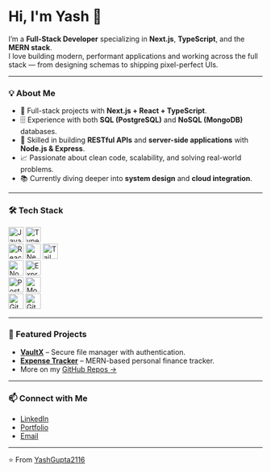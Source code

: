 # Hi, I'm Yash 👋  

I’m a **Full-Stack Developer** specializing in **Next.js**, **TypeScript**, and the **MERN stack**.  
I love building modern, performant applications and working across the full stack — from designing schemas to shipping pixel-perfect UIs.  

---

### 💡 About Me  
- 🚀 Full-stack projects with **Next.js + React + TypeScript**.  
- 🗄️ Experience with both **SQL (PostgreSQL)** and **NoSQL (MongoDB)** databases.  
- 🔧 Skilled in building **RESTful APIs** and **server-side applications** with **Node.js & Express**.  
- 📈 Passionate about clean code, scalability, and solving real-world problems.  
- 📚 Currently diving deeper into **system design** and **cloud integration**.  

---

### 🛠️ Tech Stack  

<p align="left">
  <!-- Languages -->
  <img src="https://cdn.jsdelivr.net/gh/devicons/devicon/icons/javascript/javascript-original.svg" alt="JavaScript" width="30" height="30"/>
  <img src="https://cdn.jsdelivr.net/gh/devicons/devicon/icons/typescript/typescript-original.svg" alt="TypeScript" width="30" height="30"/>
  <br/>

  <!-- Frontend -->
  <img src="https://cdn.jsdelivr.net/gh/devicons/devicon/icons/react/react-original.svg" alt="React" width="30" height="30"/>
  <img src="https://cdn.jsdelivr.net/gh/devicons/devicon/icons/nextjs/nextjs-original.svg" alt="Next.js" width="30" height="30"/>
  <img src="https://cdn.jsdelivr.net/gh/devicons/devicon/icons/tailwindcss/tailwindcss-plain.svg" alt="Tailwind CSS" width="30" height="30"/>
  <br/>

  <!-- Backend -->
  <img src="https://cdn.jsdelivr.net/gh/devicons/devicon/icons/nodejs/nodejs-original.svg" alt="Node.js" width="30" height="30"/>
  <img src="https://cdn.jsdelivr.net/gh/devicons/devicon/icons/express/express-original.svg" alt="Express" width="30" height="30"/>
  <br/>

  <!-- Databases -->
  <img src="https://cdn.jsdelivr.net/gh/devicons/devicon/icons/postgresql/postgresql-original.svg" alt="PostgreSQL" width="30" height="30"/>
  <img src="https://cdn.jsdelivr.net/gh/devicons/devicon/icons/mongodb/mongodb-original.svg" alt="MongoDB" width="30" height="30"/>
  <br/>

  <!-- Tools -->
  <img src="https://cdn.jsdelivr.net/gh/devicons/devicon/icons/git/git-original.svg" alt="Git" width="30" height="30"/>
  <img src="https://cdn.jsdelivr.net/gh/devicons/devicon/icons/github/github-original.svg" alt="GitHub" width="30" height="30"/>
</p>  

---

### 📌 Featured Projects  
- [**VaultX**](https://github.com/YashGupta2116/VaultX) – Secure file manager with authentication.  
- [**Expense Tracker**](https://github.com/YashGupta2116) – MERN-based personal finance tracker.  
- More on my [GitHub Repos →](https://github.com/YashGupta2116?tab=repositories)  

---

### 📫 Connect with Me  
- [LinkedIn](https://www.linkedin.com/in/your-profile)  
- [Portfolio](https://your-portfolio-link.com)  
- [Email](mailto:your-email@example.com)  

---
⭐️ From [YashGupta2116](https://github.com/YashGupta2116)

